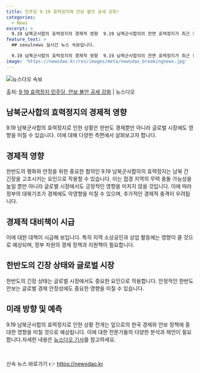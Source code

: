 ```yaml
---
title: 민주당 9·19 효력정지에 안보 불안 공세 강화!
categories:
  - News
excerpt: >
  9.19 남북군사합의 효력정지의 경제적 영향  9.19 남북군사합의의 전면 효력정지가 최근 정부와 더불어민주…
feature_text: >
  ## seoulnews 실시간 뉴스 속보입니다.

  9.19 남북군사합의 효력정지의 경제적 영향  9.19 남북군사합의의 전면 효력정지가 최근 정부와 더불어민주…
image: 'https://newsdao.kr/res/images/meta/newsdao_breakingnews.jpg'
---
```


![뉴스다오 속보](https://newsdao.kr/res/images/meta/newsdao_breakingnews.jpg)

<p>출처: <a href="https://newsdao.kr/4066" rel="dofollow">9·19 효력정지 민주당, 안보 불안 공세 강화</a> | 뉴스다오</p>

<h2 data-ke-size="size26">남북군사합의 효력정지의 경제적 영향</h2>
9.19 남북군사합의 효력정지로 인한 상황은 한반도 경제뿐만 아니라 글로벌 시장에도 영향을 미칠 수 있습니다. 이에 대해 다양한 측면에서 살펴보고자 합니다.

<h2 data-ke-size="size24">경제적 영향</h2>
한반도의 평화와 안정을 위한 중요한 합의인 9.19 남북군사합의의 효력정지는 남북 간 긴장을 고조시키는 요인으로 작용할 수 있습니다. 이는 접경 지역의 무력 충돌 가능성을 높일 뿐만 아니라 글로벌 시장에서도 긍정적인 영향을 미치지 않을 것입니다. 이에 따라 정부의 대북기조가 경제에도 악영향을 미칠 수 있으며, 추가적인 경제적 충격이 우려됩니다.

<h2 data-ke-size="size24">경제적 대비책이 시급</h2>
이에 대한 대책이 시급해 보입니다. 특히 지역 소상공인과 상업 활동에는 영향이 클 것으로 예상되며, 정부 차원의 경제 정책과 지원책이 필요합니다.

<h2 data-ke-size="size24">한반도의 긴장 상태와 글로벌 시장</h2>
한반도의 긴장 상태는 글로벌 시장에서도 중요한 요인으로 작용합니다. 안정적인 한반도 안보는 글로벌 경제 안정성에도 중요한 영향을 미칠 수 있습니다.

<h2 data-ke-size="size24">미래 방향 및 예측</h2>
9.19 남북군사합의 효력정지로 인한 상황 전개는 앞으로의 한국 경제와 안보 정책에 중대한 영향을 미칠 것으로 예상됩니다. 이에 대한 전문가들의 다양한 분석과 제언이 필요합니다.자세한 내용은 <a href="https://newsdao.kr/4066">뉴스다오 기사</a>를 참고하세요.

<p data-ke-size="size16">&nbsp;</p> 

신속 뉴스 바로가기 👉 <a href="https://newsdao.kr" rel="dofollow">https://newsdao.kr</a>


